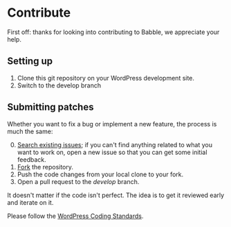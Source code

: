 Contribute
==========

First off: thanks for looking into contributing to Babble, we appreciate your help.

Setting up
----------

1. Clone this git repository on your WordPress development site.
2. Switch to the develop branch

Submitting patches
------------------

Whether you want to fix a bug or implement a new feature, the process is much the same:

0. [Search existing issues](https://github.com/cftp/babble/issues); if you can't find anything related to what you want to work on, open a new issue so that you can get some initial feedback.
1. [Fork](https://github.com/cftp/babble/fork) the repository.
2. Push the code changes from your local clone to your fork.
3. Open a pull request to the *develop* branch.

It doesn't matter if the code isn't perfect. The idea is to get it reviewed early and iterate on it.

Please follow the [WordPress Coding Standards](http://make.wordpress.org/core/handbook/coding-standards/).
